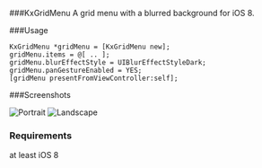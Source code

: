 ###KxGridMenu
A grid menu with a blurred background for iOS 8.

###Usage

    KxGridMenu *gridMenu = [KxGridMenu new];
    gridMenu.items = @[ .. ];        
    gridMenu.blurEffectStyle = UIBlurEffectStyleDark;
    gridMenu.panGestureEnabled = YES;    
    [gridMenu presentFromViewController:self];

###Screenshots

![Portrait](https://raw.github.com/kolyvan/kxgridmenu/master/docs/iphone5-portrait.png)
![Landscape](https://raw.github.com/kolyvan/kxgridmenu/master/docs/iphone5-landscape.png)

### Requirements
at least iOS 8
